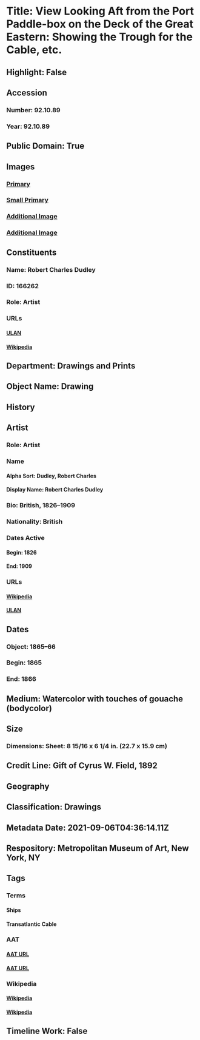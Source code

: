 # Title: View Looking Aft from the Port Paddle-box on the Deck of the Great Eastern: Showing the Trough for the Cable, etc.
## Highlight: False
## Accession
### Number: 92.10.89
### Year: 92.10.89
## Public Domain: True
## Images
### [Primary](https://images.metmuseum.org/CRDImages/dp/original/DP801240.jpg)
### [Small Primary](https://images.metmuseum.org/CRDImages/dp/web-large/DP801240.jpg)
### [Additional Image](https://images.metmuseum.org/CRDImages/dp/original/DP119849.jpg)
### [Additional Image](https://images.metmuseum.org/CRDImages/dp/original/DP119850.jpg)
## Constituents
### Name: Robert Charles Dudley
### ID: 166262
### Role: Artist
### URLs
#### [ULAN](http://vocab.getty.edu/page/ulan/500121813)
#### [Wikipedia](https://www.wikidata.org/wiki/Q20830848)
## Department: Drawings and Prints
## Object Name: Drawing
## History
## Artist
### Role: Artist
### Name
#### Alpha Sort: Dudley, Robert Charles
#### Display Name: Robert Charles Dudley
### Bio: British, 1826–1909
### Nationality: British
### Dates Active
#### Begin: 1826
#### End: 1909
### URLs
#### [Wikipedia](https://www.wikidata.org/wiki/Q20830848)
#### [ULAN](http://vocab.getty.edu/page/ulan/500121813)
## Dates
### Object: 1865–66
### Begin: 1865
### End: 1866
## Medium: Watercolor with touches of gouache (bodycolor)
## Size
### Dimensions: Sheet: 8 15/16 x 6 1/4 in. (22.7 x 15.9 cm)
## Credit Line: Gift of Cyrus W. Field, 1892
## Geography
## Classification: Drawings
## Metadata Date: 2021-09-06T04:36:14.11Z
## Respository: Metropolitan Museum of Art, New York, NY
## Tags
### Terms
#### Ships
#### Transatlantic Cable
### AAT
#### [AAT URL](http://vocab.getty.edu/page/aat/300082981)
#### [AAT URL](None)
### Wikipedia
#### [Wikipedia]()
#### [Wikipedia]()
## Timeline Work: False
